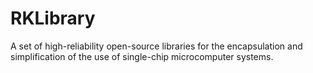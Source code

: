# RKLibrary
A set of high-reliability open-source libraries for the encapsulation and simplification of the use of single-chip microcomputer systems.
